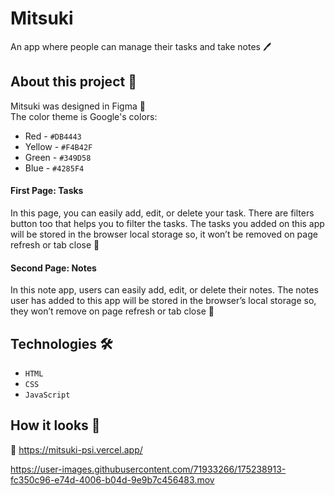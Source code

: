 # Mitsuki
An app where people can manage their tasks and take notes 🖊️

## About this project 🚀
Mitsuki was designed in Figma 🎨 <br> The color theme is Google's colors: <br> 
* Red - `#DB4443`
* Yellow - `#F4B42F`
* Green - `#349D58`
* Blue - `#4285F4`

#### First Page: Tasks 
In this page, you can easily add, edit, or delete your task. There are filters button too that helps you to filter the tasks. The tasks you added on this app will be stored in the browser local storage so, it won’t be removed on page refresh or tab close 📑

#### Second Page: Notes 
In this note app, users can easily add, edit, or delete their notes. The notes user has added to this app will be stored in the browser’s local storage so, they won’t remove on page refresh or tab close 📝


## Technologies 🛠️
* `HTML`
* `CSS`
* `JavaScript`

## How it looks 🎥

🔗 https://mitsuki-psi.vercel.app/





https://user-images.githubusercontent.com/71933266/175238913-fc350c96-e74d-4006-b04d-9e9b7c456483.mov




